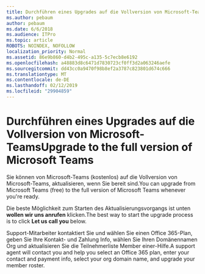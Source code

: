 ```yaml
---
title: Durchführen eines Upgrades auf die Vollversion von Microsoft-Teams
ms.author: pebaum
author: pebaum
ms.date: 6/6/2018
ms.audience: ITPro
ms.topic: article
ROBOTS: NOINDEX, NOFOLLOW
localization_priority: Normal
ms.assetid: 86e9b860-d4b2-495c-a135-5c7ecb8e6192
ms.openlocfilehash: a48883d8c6471d7830723cf0ff3d2a063246aefe
ms.sourcegitcommit: dd43cc0a9470f98b8ef2a3787c823801d674c666
ms.translationtype: MT
ms.contentlocale: de-DE
ms.lasthandoff: 02/12/2019
ms.locfileid: "29904859"
---
```

# <a name="upgrade-to-the-full-version-of-microsoft-teams"></a><span data-ttu-id="e8a1f-102">Durchführen eines Upgrades auf die Vollversion von Microsoft-Teams</span><span class="sxs-lookup"><span data-stu-id="e8a1f-102">Upgrade to the full version of Microsoft Teams</span></span>

<span data-ttu-id="e8a1f-103">Sie können von Microsoft-Teams (kostenlos) auf die Vollversion von Microsoft-Teams, aktualisieren, wenn Sie bereit sind.</span><span class="sxs-lookup"><span data-stu-id="e8a1f-103">You can upgrade from Microsoft Teams (free) to the full version of Microsoft Teams whenever you're ready.</span></span>
  
<span data-ttu-id="e8a1f-104">Die beste Möglichkeit zum Starten des Aktualisierungsvorgangs ist unten **wollen wir uns anrufen** klicken.</span><span class="sxs-lookup"><span data-stu-id="e8a1f-104">The best way to start the upgrade process is to click **Let us call you** below.</span></span> 
  
<span data-ttu-id="e8a1f-105">Support-Mitarbeiter kontaktiert Sie und wählen Sie einen Office 365-Plan, geben Sie Ihre Kontakt- und Zahlung Info, wählen Sie Ihren Domänennamen Org und aktualisieren Sie die Teilnehmerliste Member einer-Hilfe.</span><span class="sxs-lookup"><span data-stu-id="e8a1f-105">A support agent will contact you and help you select an Office 365 plan, enter your contact and payment info, select your org domain name, and upgrade your member roster.</span></span>
  

